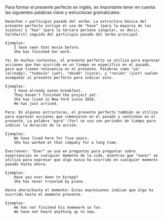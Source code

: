 Para formar el presente perfecto en inglés, es importante tener en cuenta las siguientes palabras clave y estructuras gramaticales:

    Have/has + participio pasado del verbo: La estructura básica del presente perfecto incluye el uso de "have" (para la mayoría de los sujetos) o "has" (para la tercera persona singular, es decir, he/she/it) seguido del participio pasado del verbo principal.

    Ejemplos:
        I have seen that movie before.
        She has finished her work.

    Ya: En muchos contextos, el presente perfecto se utiliza para expresar acciones que han ocurrido en un tiempo no específico en el pasado, pero que tienen relevancia en el presente. Palabras como "ya" (already), "todavía" (yet), "desde" (since), y "recién" (just) suelen acompañar al presente perfecto para indicar esto.

    Ejemplos:
        I have already eaten breakfast.
        They haven't finished the project yet.
        She has lived in New York since 2010.
        He has just arrived.

    Para: En algunas estructuras, el presente perfecto también se utiliza para expresar acciones que comenzaron en el pasado y continúan en el presente. La palabra "para" (for) se usa con períodos de tiempo para indicar la duración de la acción.

    Ejemplos:
        We have lived here for five years.
        She has worked at that company for a long time.

    Ever/never: "Ever" se usa en preguntas para preguntar sobre experiencias en cualquier momento de la vida, mientras que "never" se utiliza para expresar que algo nunca ha ocurrido en cualquier momento pasado hasta ahora.

    Ejemplos:
        Have you ever been to Europe?
        She has never traveled by plane.

    Hasta ahora/hasta el momento: Estas expresiones indican que algo ha ocurrido hasta el momento presente.

    Ejemplos:
        He has not finished his homework so far.
        We have not heard anything up to now.
